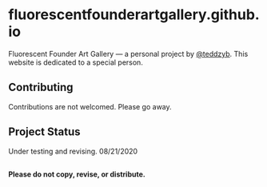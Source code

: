 # fluorescentfounderartgallery.github.io

Fluorescent Founder Art Gallery — a personal project by [@teddzyb](https://github.com/teddzyb). This website is dedicated to a special person.

## Contributing

Contributions are not welcomed. Please go away.

## Project Status

Under testing and revising. 08/21/2020
##

**Please do not copy, revise, or distribute.**
